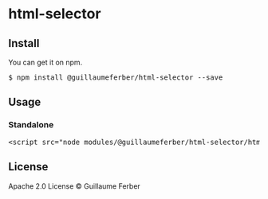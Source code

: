 # html-selector

## Install

You can get it on npm.

<pre>$ npm install @guillaumeferber/html-selector --save</pre>

## Usage
### Standalone
<pre>
&lt;script src=&quot;node_modules/@guillaumeferber/html-selector/html-selector.min.js&quot;&gt;&lt;/script&gt;
</pre>


## License
Apache 2.0 License &copy; Guillaume Ferber
